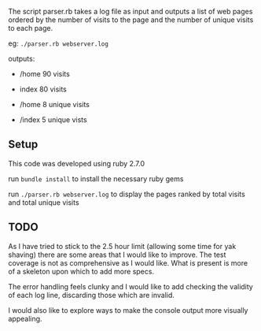 The script parser.rb takes a log file as input and outputs a list of web pages ordered by the number of visits to the page and the number of unique visits to each page.

eg: `./parser.rb webserver.log`

outputs:

- /home 90 visits
- index 80 visits

- /home   8 unique visits
- /index  5 unique vists

## Setup
This code was developed using ruby 2.7.0

run `bundle install` to install the necessary ruby gems

run `./parser.rb webserver.log` to display the pages ranked by total visits and total unique visits

## TODO
As I have tried to stick to the 2.5 hour limit (allowing some time for yak shaving) there are some areas that I would like to improve.
The test coverage is not as comprehensive as I would like. What is present is more of a skeleton upon which to add more specs.

The error handling feels clunky and I would like to add checking the validity of each log line, discarding those which are invalid.

I would also like to explore ways to make the console output more visually appealing.

